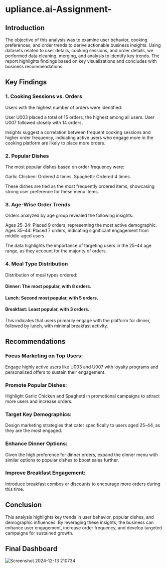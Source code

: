 # upliance.ai-Assignment-

## Introduction
The objective of this analysis was to examine user behavior, cooking preferences, and order trends to derive actionable business insights. Using datasets related to user details, cooking sessions, and order details, we performed data cleaning, merging, and analysis to identify key trends. The report highlights findings based on key visualizations and concludes with business recommendations.

## Key Findings

### 1. Cooking Sessions vs. Orders
Users with the highest number of orders were identified:

  User U003 placed a total of 15 orders, the highest among all users.
  User U007 followed closely with 14 orders.

Insights suggest a correlation between frequent cooking sessions and higher order frequency, indicating active users who engage more in the cooking platform are likely to place more orders.

### 2. Popular Dishes
The most popular dishes based on order frequency were:

  Garlic Chicken: Ordered 4 times.
  Spaghetti: Ordered 4 times.
  
These dishes are tied as the most frequently ordered items, showcasing strong user preference for these menu items.

### 3. Age-Wise Order Trends
Orders analyzed by age group revealed the following insights:

  Ages 25–34: Placed 9 orders, representing the most active demographic.
  Ages 35–44: Placed 7 orders, indicating significant engagement from middle-aged users.
  
The data highlights the importance of targeting users in the 25–44 age range, as they account for the majority of orders.

### 4. Meal Type Distribution
Distribution of meal types ordered:

#### Dinner: The most popular, with 8 orders.
#### Lunch: Second most popular, with 5 orders.
#### Breakfast: Least popular, with 3 orders.

This indicates that users primarily engage with the platform for dinner, followed by lunch, with minimal breakfast activity.

## Recommendations

### Focus Marketing on Top Users:

Engage highly active users like U003 and U007 with loyalty programs and personalized offers to sustain their engagement.
### Promote Popular Dishes:

Highlight Garlic Chicken and Spaghetti in promotional campaigns to attract more users and increase orders.
### Target Key Demographics:

Design marketing strategies that cater specifically to users aged 25–44, as they are the most engaged.
### Enhance Dinner Options:

Given the high preference for dinner orders, expand the dinner menu with similar options to popular dishes to boost sales further.
### Improve Breakfast Engagement:

Introduce breakfast combos or discounts to encourage more orders during this time.

## Conclusion

This analysis highlights key trends in user behavior, popular dishes, and demographic influences. By leveraging these insights, the business can enhance user engagement, increase order frequency, and develop targeted campaigns for sustained growth.

## Final Dashboard
![Screenshot 2024-12-13 210734](https://github.com/user-attachments/assets/a4846dfd-be4b-48a8-bd20-04d0e202a663)
